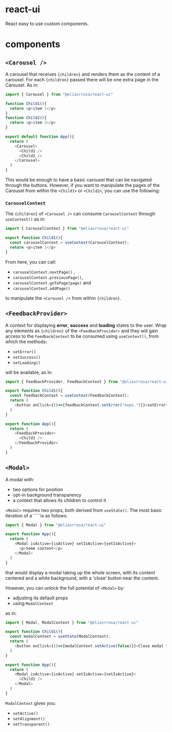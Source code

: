 # react-ui
React easy to use custom components.

# components
## ```<Carousel />```
A carousel that receives ``{children}`` and renders them as the content of a carousel. For each ``{children}`` passed there will be one extra page in the Carousel. As in:
```javascript
import { Carousel } from "@eliasrrosa/react-ui"

function Child1(){
  return <p>item 1</p>
}
function Child2(){
  return <p>item 2</p>
}

export default function App(){
  return (
    <Carousel>
      <Child1 />
      <Child2 />
    </Carousel>
  )
}
```
This would be enough to have a basic carousel that can be navigated through the buttons. However, if you want to manipulate the pages of the Carousel from within the ``<Child1>`` or ``<Child2>``, you can use the following:

### ``CarouselContext``
The ``{children}`` of ``<Carousel />`` can consume ``CarouselContext`` through ``useContext()`` as in:

```javascript
import { CarouselContext } from "@eliasrrosa/react-ui"

export function Child1(){
  const carouselContext = useContext(CarouselContext);
  return <p>item 1</p>
}
```
From here, you can call:
  + ``carouselContext.nextPage()``	, 
  + ``carouselContext.previousPage()``, 
  + ``carouselContext.goToPage(page)`` and 
  + ``carouselContext.addPage()`` 

to manipulate the ``<Carousel />`` from within ``{children}``.

## ``<FeedbackProvider>``
A context for displaying **error**, **success** and **loading** states to the user.
Wrap any elements as ``{children}`` of the ``<FeedbackProvider>`` and they will gain access to the ``FeedbackContext`` to be consumed using ``useContext()``, from which the methods: 
+ ``setError()``
+ ``setSuccess()``
+ ``setLoading()``

will be available, as in:

```javascript
import { FeedbackProvider, FeedbackContext } from "@eliasrrosa/react-ui"

export function Child1(){
  const feedbackContext = useContext(FeedbackContext);
  return (
    <button onClick={()=>{feedbackContext.setError("oops.")}}>setError</button>
  )
}

export function App(){
  return (
    <FeedbackProvider>
      <Child1 />
    </FeedbackProvider>
  )
}
```

## ``<Modal>``
A modal with: 
+ two options for position
+ opt-in background transparency
+ a context that allows its children to control it

``<Modal>`` requires two props, both derived from ``useState()``. The most basic iteration of a ``<Modal>```is as follows:

```javascript
import { Modal } from "@eliasrrosa/react-ui"

export function App(){
  return (
    <Modal isActive={isActive} setIsActive={setIsActive}>
      <p>Some content</p>
    </Modal>
  )
}
```
that would display a modal taking up the whole screen, with its content centered and a white background, with a 'close' button near the content. 

However, you can unlock the full potential of ``<Modal>`` by:
+ adjusting its default props
+ using ``ModalContext``

as in:
```javascript
import { Modal, ModalContext } from "@eliasrrosa/react-ui"

export function Child1(){
  const modalContext = useState(ModalContext);
  return (
    <button onClick={()=>{modalContext.setActive(false)}}>Close modal from child</button>
  )
}

export function App(){
  return (
    <Modal isActive={isActive} setIsActive={setIsActive}>
      <Child1 />
    </Modal>
  )
}
```
``ModalContext`` gives you:
+ ``setActive()``
+ ``setAlignment()``
+ ``setTransparent()``

